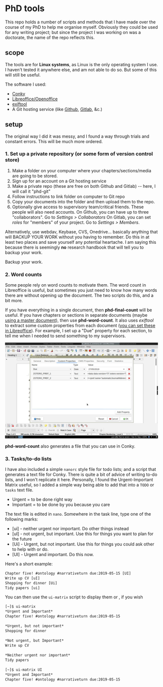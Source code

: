 # PhD tools

This repo holds a number of scripts and methods that I have made over the course of my PhD to help me organise myself. Obviously they could be used for any writing project; but since the project I was working on was a doctorate, the name of the repo reflects this.

## scope

The tools are for **Linux systems**, as Linux is the only operating system I use. I haven't tested it anywhere else, and am not able to do so. But some of this will still be useful.

The software I used:

+ [Conky][co]
+ [Libreoffice/Openoffice][lo]
+ [exiftool][ex]
+ A Git hosting service (like [Github](https://github.com/), [Gitlab](https://about.gitlab.com/), &c.)

## setup

The original way I did it was messy, and I found a way through trials and constant errors. This will be much more ordered.

### 1. Set up a private repository (or some form of version control store)

1. Make a folder on your computer where your chapters/sections/media are going to be stored.
2. Sign up for an account on a Git hosting service
3. Make a private repo (these are free on both Github and Gitlab) -- here, I will call it "phd-git"
4. Follow instructions to link folder on computer to Git repo
5. Copy your documents into the folder and then upload them to the repo.
6. Optionally give access to supervisory team/critical friends. These people will also need accounts.
    On Github, you can have up to three "collaborators". Go to *Settings > Collaborators*
    On Gitlab, you can set *roles* for "members" of your project. Go to *Settings > Members*.
    
Alternatively, use webdav, Keybase, CVS, Onedrive... basically anything that will BACKUP YOUR WORK without you having to remember. Do this in at least two places and save yourself any potential heartache. I am saying this because there is seemingly **no** research handbook that will tell you to backup your work.

Backup your work.
   
### 2. Word counts

Some people rely on word counts to motivate them. The word count in Libreoffice is useful, but sometimes you just need to know how many words there are without opening up the document. The two scripts do this, and a bit more.

If you have everything in a single document, then **phd-final-count** will be useful. If you have chapters or sections in separate documents (maybe [using a master document][lmd]), then use **phd-word-count**. It also uses *exiftool* to extract some custom properties from each document ([you can set these in Libreoffice][lcp]). For example, I set up a "Due" property for each section, to tell me when I needed to send something to my supervisors.

![#](screen-1569045404.jpg)

**phd-word-count** also generates a file that you can use in Conky.

### 3. Tasks/to-do lists

I have also included a simple `nanorc` style file for todo lists; and a script that generates a text file for Conky. There is quite a bit of advice of writing to-do lists, and I won't replicate it here. Personally, I found the Urgent-Important Matrix useful, so I added a simple way being able to add that into a `TODO` or `tasks` text file.

+ Urgent = to be done right way
+ Important = to be done by you because you care

The text file is edited in `nano`. Somewhere in the task line, type one of the following marks:

+ [ui] - neither urgent nor important. Do other things instead
+ [uI] - not urgent, but important. Use this for things you want to plan for the future
+ [Ui] - Urgent, but not important. Use this for things you could ask other to help with or do.
+ [UI] - Urgent and important. Do this now.


Here's a short example:

```
Chapter five! #ontology #narrativeturn due:2019-05-15 [UI]
Write up CV [uI]
Shopping for dinner [Ui]
Tidy papers [ui]
```

You can then use the `ui-matrix` script to display them or , if you wish

```
[~]$ ui-matrix 
*Urgent and Important*
Chapter five! #ontology #narrativeturn due:2019-05-15 

*Urgent, but not important*
Shopping for dinner 

*Not urgent, but Important*
Write up CV 

*Neither urgent nor important*
Tidy papers 

[~]$ ui-matrix UI
*Urgent and Important*
Chapter five! #ontology #narrativeturn due:2019-05-15 
```

[co]: https://github.com/brndnmtthws/conky
[lo]: https://libreoffice.org
[ex]: https://sno.phy.queensu.ca/~phil/exiftool/
[lmd]: https://help.libreoffice.org/6.3/en-GB/text/swriter/guide/globaldoc.html?DbPAR=WRITER#bm_id3145246
[lcp]: https://help.libreoffice.org/6.3/en-GB/text/shared/guide/viewing_file_properties.html?DbPAR=SHARED#bm_id3152594
